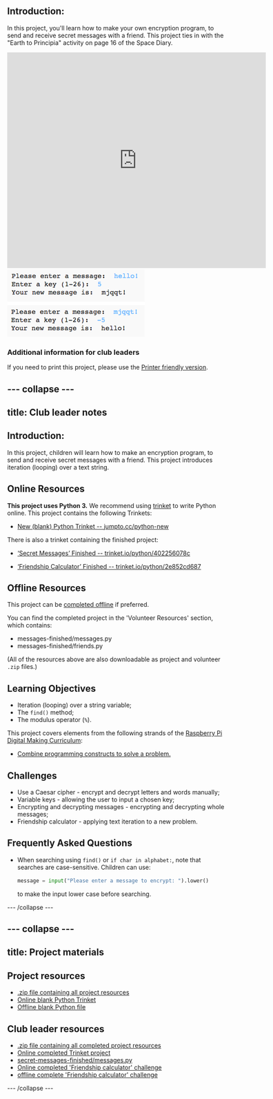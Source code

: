 ## Introduction:

In this project, you'll learn how to make your own encryption program, to send and receive secret messages with a friend. This project ties in with the "Earth to Principia" activity on page 16 of the Space Diary.

<div class="trinket">
  <iframe src="https://trinket.io/embed/python/402256078c?outputOnly=true&start=result" width="600" height="500" frameborder="0" marginwidth="0" marginheight="0" allowfullscreen>
  </iframe>
  <img src="images/messages-finished.png">
</div>

### Additional information for club leaders

If you need to print this project, please use the [Printer friendly version](https://projects.raspberrypi.org/en/projects/secret-messages/print).


--- collapse ---
---
title: Club leader notes
---


## Introduction:
In this project, children will learn how to make an encryption program, to send and receive secret messages with a friend. This project introduces iteration (looping) over a text string.

## Online Resources

__This project uses Python 3.__ We recommend using [trinket](https://trinket.io/) to write Python online. This project contains the following Trinkets:

+ [New (blank) Python Trinket -- jumpto.cc/python-new](http://jumpto.cc/python-new)

There is also a trinket containing the finished project:

+ [‘Secret Messages’ Finished -- trinket.io/python/402256078c](https://trinket.io/python/402256078c)

+ [‘Friendship Calculator’ Finished -- trinket.io/python/2e852cd687](https://trinket.io/python/2e852cd687)

## Offline Resources
This project can be [completed offline](https://www.codeclubprojects.org/en-GB/resources/python-working-offline/) if preferred.

You can find the completed project in the 'Volunteer Resources' section, which contains:

+ messages-finished/messages.py
+ messages-finished/friends.py

(All of the resources above are also downloadable as project and volunteer `.zip` files.)

## Learning Objectives
+ Iteration (looping) over a string variable;
+ The `find()` method;
+ The modulus operator (`%`).

This project covers elements from the following strands of the [Raspberry Pi Digital Making Curriculum](http://rpf.io/curriculum):

+ [Combine programming constructs to solve a problem.](https://www.raspberrypi.org/curriculum/programming/builder)

## Challenges
+ Use a Caesar cipher - encrypt and decrypt letters and words manually;
+ Variable keys - allowing the user to input a chosen key;
+ Encrypting and decrypting messages - encrypting and decrypting whole messages;
+ Friendship calculator - applying text iteration to a new problem.

## Frequently Asked Questions
+ When searching using `find()` or `if char in alphabet:`, note that searches are case-sensitive. Children can use:

	```python
	message = input("Please enter a message to encrypt: ").lower()
	```

	to make the input lower case before searching.

--- /collapse ---


--- collapse ---
---
title: Project materials
---
## Project resources
* [.zip file containing all project resources](resources/secret-messages-project-resources.zip)
* [Online blank Python Trinket](http://jumpto.cc/python-new)
* [Offline blank Python file](resources/new-new.py)

## Club leader resources
* [.zip file containing all completed project resources](resources/secret-messages-volunteer-resources.zip)
* [Online completed Trinket project](https://trinket.io/python/402256078c)
* [secret-messages-finished/messages.py](resources/secret-messages-finished-messages.py)
* [Online completed 'Friendship calculator' challenge](https://trinket.io/python/2e852cd687)
* [offline complete 'Friendship calculator' challenge](resources/friendship-calculator-finished-friends.py)

--- /collapse ---
